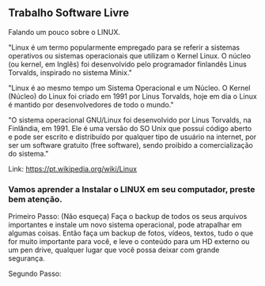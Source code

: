 ##                                         Trabalho Software Livre

Falando um pouco sobre o LINUX.

"Linux é um termo popularmente empregado para se referir a sistemas operativos ou sistemas operacionais que utilizam o Kernel Linux. O núcleo (ou kernel, em Inglês) foi desenvolvido pelo programador finlandês Linus Torvalds, inspirado no sistema Minix."

"Linux é ao mesmo tempo um Sistema Operacional e um Núcleo. O Kernel (Núcleo) do Linux foi criado em 1991 por Linus Torvalds, hoje em dia o Linux é mantido por desenvolvedores de todo o mundo."

"O sistema operacional GNU/Linux foi desenvolvido por Linus Torvalds, na Finlândia, em 1991. Ele é uma versão do SO Unix que possui código aberto e pode ser escrito e distribuído por qualquer tipo de usuário na internet, por ser um software gratuito (free software), sendo proibido a comercialização do sistema."

Link: https://pt.wikipedia.org/wiki/Linux

### Vamos aprender a Instalar o LINUX em seu computador, preste bem atenção.


Primeiro Passo: (Não esqueça) Faça o backup de todos os seus arquivos importantes e instale um novo sistema operacional, pode atrapalhar em algumas coisas. Então faça um backup de fotos, vídeos, textos, tudo o que for muito importante para você, e leve o conteúdo para um HD externo ou um pen drive, qualquer lugar que você possa deixar com grande segurança.

Segundo Passo: 
